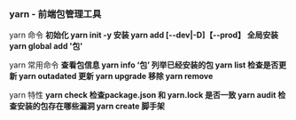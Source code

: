 ### yarn - 前端包管理工具
yarn 命令
**初始化  yarn init -y
安装   yarn add [--dev|-D]【--prod】
全局安装 yarn global add '包'**


yarn 常用命令
**查看包信息  yarn info ‘包’
列举已经安装的包 yarn list
检查是否更新  yarn outadated  更新  yarn upgrade
移除 yarn remove**


yarn 特性
**yarn check 检查package.json 和 yarn.lock 是否一致
yarn audit 检查安装的包存在哪些漏洞
yarn create 脚手架**
